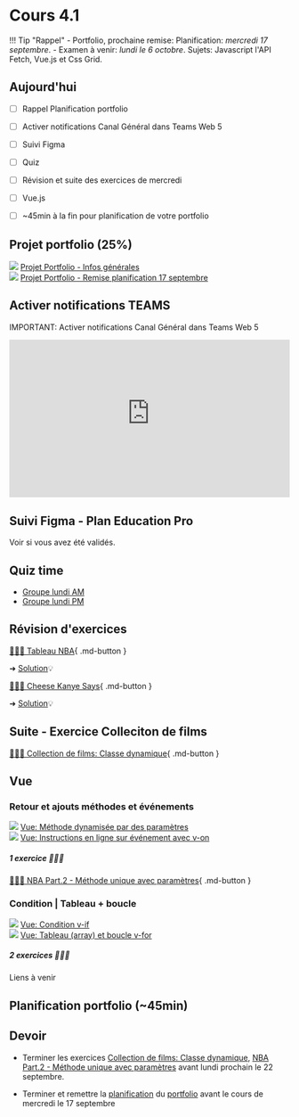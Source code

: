 # Cours 4.1
<!-- lun. 15 sept. -->

!!! Tip "Rappel"
    - Portfolio, prochaine remise: Planification: *mercredi 17 septembre*.
    - Examen à venir: *lundi le 6 octobre*. Sujets: Javascript l'API Fetch, Vue.js et Css Grid.

## Aujourd'hui

- [ ] Rappel Planification portfolio
- [ ] Activer notifications Canal Général dans Teams Web 5
- [ ] Suivi Figma
- [ ] Quiz
- [ ] Révision et suite des exercices de mercredi
- [ ] Vue.js
- [ ] ~45min à la fin pour planification de votre portfolio


## Projet portfolio (25%)

<div class="class-content-link">
  <img src="./projets/assets/icon-portfolio.svg">
  <a href="./projets/portfolio.html">Projet Portfolio - Infos générales</a>
</div>

<div class="class-content-link">
  <img src="./projets/assets/icon-portfolio.svg">
  <a href="./projets/portfolio-remise1.html">Projet Portfolio - Remise planification 17 septembre</a>
</div>

## Activer notifications TEAMS

IMPORTANT: Activer notifications Canal Général dans Teams Web 5

<div style="max-width: 640px"><div style="position: relative; padding-bottom: 56.25%; height: 0; overflow: hidden;"><iframe src="https://cmontmorency365-my.sharepoint.com/personal/mariem_ouellet_cmontmorency_qc_ca/_layouts/15/embed.aspx?UniqueId=6ed557ad-760b-4710-8f42-2fbc550f8c7a&embed=%7B%22af%22%3Atrue%2C%22ust%22%3Atrue%7D&referrer=StreamWebApp&referrerScenario=EmbedDialog.Create" width="640" height="360" frameborder="0" scrolling="no" allowfullscreen title="teams-web5-activer-notifications.mp4" style="border:none; position: absolute; top: 0; left: 0; right: 0; bottom: 0; height: 100%; max-width: 100%;"></iframe></div></div>

## Suivi Figma - Plan Education Pro

Voir si vous avez été validés.

## Quiz time

- [Groupe lundi AM](https://app.wooclap.com/QUXCBA)
- [Groupe lundi PM](https://app.wooclap.com/)


## Révision d'exercices

[🧑🏽‍💻 Tableau NBA](https://tim-montmorency.com/timdoc/582-518MO/exercices/vue-tableau-nba/){ .md-button }

➜ [Solution](https://codepen.io/tim-momo/pen/QWYqOrP)💡

[🧑🏽‍💻 Cheese Kanye Says](https://tim-montmorency.com/timdoc/582-518MO/exercices/vue-cheese-kanye-says/){ .md-button }

➜ [Solution](https://codepen.io/tim-momo/pen/GRzOqom)💡

## Suite - Exercice Colleciton de films

[🧑🏽‍💻 Collection de films: Classe dynamique](https://tim-montmorency.com/timdoc/582-518MO/exercices/vue-collection-films-1/){ .md-button }

## Vue

### Retour et ajouts méthodes et événements

<div class="class-content-link">
  <img src="./vue/assets/logo-vue.svg">
  <a href="./vue/methodes-evenements.html#methode-dynamisee-avec-des-parametres">Vue: Méthode dynamisée par des paramètres</a>
</div>

<div class="class-content-link">
  <img src="./vue/assets/logo-vue.svg">
  <a href="./vue/methodes-evenements.html#instruction-en-ligne-inline-avec-v-on">Vue: Instructions en ligne sur événement avec v-on</a>
</div>


##### 1 exercice 🧑🏽‍💻

[🧑🏽‍💻 NBA Part.2 - Méthode unique avec paramètres](./exercices/NBA-methode-avec-parametres.md){ .md-button } 



### Condition | Tableau + boucle

<div class="class-content-link">
  <img src="./vue/assets/logo-vue.svg">
  <a href="./vue/condition.html">Vue: Condition v-if</a>
</div>

<div class="class-content-link">
  <img src="./vue/assets/logo-vue.svg">
  <a href="./vue/boucle.html">Vue: Tableau (array) et boucle v-for</a>
</div>



##### 2 exercices 🧑🏽‍💻

Liens à venir
<!-- 
[🧑🏽‍💻 Collection de films Part.2 - Boucle v-for](./exercices/collection-films-boucle-v-for.md){ .md-button } 
-->

<!-- 
[🧑🏽‍💻 Côte ouest VS côte est](https://tim-montmorency.com/timdoc/582-518MO/exercices/vue-ouest-vs-est/){ .md-button } 
-->


## Planification portfolio (~45min)

## Devoir

- Terminer les exercices [Collection de films: Classe dynamique](https://tim-montmorency.com/timdoc/582-518MO/exercices/vue-collection-films-1/), [NBA Part.2 - Méthode unique avec paramètres](./exercices/NBA-methode-avec-parametres.md) avant lundi prochain le 22 septembre.

- Terminer et remettre la [planification](./projets/portfolio-remise1.md) du [portfolio](./projets/portfolio.md) avant le cours de mercredi le 17 septembre